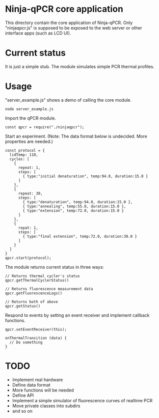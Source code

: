 # Ninja-qPCR core application

This directory contain the core application of Ninja-qPCR.
Only "ninjaqpcr.js" is supposed to be exposed to the web server or other interface apps (such as LCD UI).

# Current status

It is just a simple stub. The module simulates  simple PCR thermal profiles.

# Usage


"server_example.js" shows a demo of calling the core module.

```
node server_example.js
```

Import the qPCR module.

```
const qpcr = require("./ninjaqpcr");
```

Start an experiment.
(Note: The data format below is undecided. More properties are needed.)

```
const protocol = {
  lidTemp: 110,
  cycles: [
    {
      repeat: 1,
      steps: [
        { type:"initial denaturation", temp:94.0, duration:15.0 }
      ]
    },
    {
      repeat: 30,
      steps: [
        { type:"denaturation", temp:94.0, duration:15.0 },
        { type:"annealing", temp:55.0, duration:15.0 },
        { type:"extension", temp:72.0, duration:15.0 }
      ]
    },
    {
      repat: 1,
      steps: [
        { type:"final extension", temp:72.0, duration:30.0 }
      ]
    }
  ]
}
qpcr.start(protocol);
```

The module returns current status in three ways:

```
// Returns thermal cycler's status
qpcr.getThermalCyclerStatus()
```

```
// Returns fluorescence measurement data
qpcr.getFluorescenceLogs()
```

```
// Returns both of above
qpcr.getStatus()
```


Respond to events by setting an event receiver and implement callback functions.

```
qpcr.setEventReceiver(this);

```

```
onThermalTransition (data) {
  // Do something
}
```

# TODO
* Implement real hardware
* Define data format
* More functions will be needed
* Define API
* Implement a simple simulator of fluorescence curves of realtime PCR
* Move private classes into subdirs
* and so on